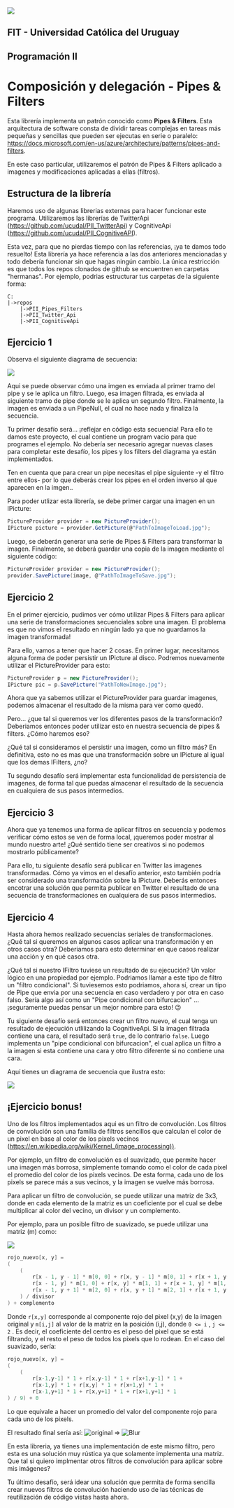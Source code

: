 <img src="https://ucu.edu.uy/sites/all/themes/univer/logo.png">

## FIT - Universidad Católica del Uruguay

## Programación II

# Composición y delegación - Pipes & Filters

Esta librería implementa un patrón conocido como **Pipes & Filters**. Esta arquitectura de software consta de dividir tareas complejas en tareas más pequeñas y sencillas que pueden ser ejecutas en serie o paralelo: https://docs.microsoft.com/en-us/azure/architecture/patterns/pipes-and-filters.

En este caso particular, utilizaremos el patrón de Pipes & Filters aplicado a imagenes y modificaciones aplicadas a ellas (filtros).

## Estructura de la librería

Haremos uso de algunas librerias externas para hacer funcionar este programa. Utilizaremos las librerías de TwitterApi (https://github.com/ucudal/PII_TwitterApi) y CognitiveApi (https://github.com/ucudal/PII_CognitiveAPI).

Esta vez, para que no pierdas tiempo con las referencias, ¡ya te damos todo resuelto! Esta librería ya hace referencia a las dos anteriores mencionadas y todo debería funcionar sin que hagas ningún cambio. La única restricción es que todos los repos clonados de github se encuentren en carpetas "hermanas". Por ejemplo, podrias estructurar tus carpetas de la siguiente forma:

```
C:
|->repos
    |->PII_Pipes_Filters
    |->PII_Twitter_Api
    |->PII_CognitiveApi
```

## Ejercicio 1

Observa el siguiente diagrama de secuencia:

![](./Assets/Sequence-1.png?raw=true)

Aqui se puede observar cómo una imgen es enviada al primer tramo del pipe y se le aplica un filtro. Luego, esa imagen filtrada, es enviada al siguiente tramo de pipe donde se le aplica un segundo filtro. Finalmente, la imagen es enviada a un PipeNull, el cual no hace nada y finaliza la secuencia.

Tu primer desafío será... ¡reflejar en código esta secuencia! Para ello te damos este proyecto, el cual contiene un program vacio para que programes el ejemplo. No debería ser necesario agregar nuevas clases para completar este desafío, los pipes y los filters del diagrama ya están implementados.

Ten en cuenta que para crear un pipe necesitas el pipe siguiente -y el filtro entre ellos- por lo que deberás crear
los pipes en el orden inverso al que aparecen en la imgen..

Para poder utlizar esta librería, se debe primer cargar una imagen en un IPicture:

```c#
PictureProvider provider = new PictureProvider();
IPicture picture = provider.GetPicture(@"PathToImageToLoad.jpg");
```

Luego, se deberán generar una serie de Pipes & Filters para transformar la imagen. Finalmente, se deberá guardar una copia de la imagen mediante el siguiente código:


```c#
PictureProvider provider = new PictureProvider();
provider.SavePicture(image, @"PathToImageToSave.jpg");
```

## Ejercicio 2

En el primer ejercicio, pudimos ver cómo utilizar Pipes & Filters para aplicar una serie de transformaciones secuenciales sobre una imagen. El problema es que no vimos el resultado en ningún lado ya que no guardamos la imagen transformada!

Para ello, vamos a tener que hacer 2 cosas. En primer lugar, necesitamos alguna forma de poder persistir un IPicture al disco. Podremos nuevamente utilizar el PictureProvider para esto:

```c#
PictureProvider p = new PictureProvider();
IPicture pic = p.SavePicture("PathToNewImage.jpg");
```

Ahora que ya sabemos utilizar el PictureProvider para guardar imagenes, podemos almacenar el resultado de la misma para ver como quedó.

Pero... ¿que tal si queremos ver los diferentes pasos de la transformación? Deberiamos entonces poder utilizar esto en nuestra secuencia de pipes & filters. ¿Cómo haremos eso?

¿Qué tal si consideramos el persistir una imagen, como un filtro más? En definitiva, esto no es mas que una transformación sobre un IPicture al igual que los demas IFilters, ¿no?

Tu segundo desafío será implementar esta funcionalidad de persistencia de imagenes, de forma tal que puedas almacenar el resultado de la secuencia en cualquiera de sus pasos intermedios.

## Ejercicio 3

Ahora que ya tenemos una forma de aplicar filtros en secuencia y podemos verificar cómo estos se ven de forma local, ¡queremos poder mostrar al mundo nuestro arte! ¿Qué sentido tiene ser creativos si no podemos mostrarlo públicamente?

Para ello, tu siguiente desafío será publicar en Twitter las imagenes transformadas. Cómo ya vimos en el desafío anterior, esto también podría ser considerado una transformación sobre la IPicture. Deberás entonces encotrar una solución que permita publicar en Twitter el resultado de una secuencia de transformaciones en cualquiera de sus pasos intermedios.

## Ejercicio 4

Hasta ahora hemos realizado secuencias seriales de transformaciones. ¿Qué tal si queremos en algunos casos aplicar una transformación y en otros casos otra? Deberiamos para esto determinar en que casos realizar una acción y en qué casos otra.

¿Qué tal si nuestro IFiltro tuviese un resultado de su ejecución? Un valor lógico en una propiedad por ejemplo. Podriamos llamar a este tipo de filtro un "filtro condicional". Si tuviesemos esto podriamos, ahora sí, crear un tipo de Pipe que envia por una secuencia en caso verdadero y por otra en caso falso. Sería algo así como un "Pipe condicional con bifurcacion" ... ¡seguramente puedas pensar un mejor nombre para esto! 😉

Tu siguiente desafío será entonces crear un filtro nuevo, el cual tenga un resultado de ejecución utlilizando la CognitiveApi. Si la imagen filtrada contiene una cara, el resultado será ```true```, de lo contrario ```false```. Luego implementa un "pipe condicional con bifurcacion", el cual aplica un filtro a la imagen si esta contiene una cara y otro filtro diferente si no contiene una cara.

Aquí tienes un diagrama de secuencia que ilustra esto:

![](./Assets/Sequence-2.png?raw=true)

## ¡Ejercicio bonus!

Uno de los filtros implementados aqui es un filtro de convolución. Los filtros de convolución son una familia de filtros
sencillos que calculan el color de un pixel en base al color de los pixels vecinos (https://en.wikipedia.org/wiki/Kernel_(image_processing)).

Por ejemplo, un filtro de convolución es el suavizado, que permite hacer una imagen más borrosa, simplemente tomando como el color de cada pixel el promedio del color de los pixels vecinos. De esta forma, cada uno de los pixels se parece más a sus vecinos, y la imagen se vuelve más borrosa.

Para aplicar un filtro de convolución, se puede utilizar una matriz de 3x3, donde en cada elemento de la matriz es un coeficiente por el cual se debe multiplicar al color del vecino, un divisor y un complemento.

Por ejemplo, para un posible filtro de suavizado, se puede utilizar una matriz (m) como:

![](./Assets/matrix.png)

```c#
rojo_nuevo[x, y] =
(
    (
        r[x - 1, y - 1] * m[0, 0] + r[x, y - 1] * m[0, 1] + r[x + 1, y – 1] * m[0, 2] +
        r[x - 1, y] * m[1, 0] + r[x, y] * m[1, 1] + r[x + 1, y] * m[1, 2] +
        r[x - 1, y + 1] * m[2, 0] + r[x, y + 1] * m[2, 1] + r[x + 1, y + 1] * m[2, 2]
    ) / divisor
) + complemento
```

Donde ``` r[x,y] ``` corresponde al componente rojo del pixel (x,y) de la imagen original y ```m[i,j]``` al
valor de la matriz en la posición (i,j), donde ```0 <= i``` , ```j <= 2``` . Es decir, el coeficiente del centro
es el peso del pixel que se está filtrando, y el resto el peso de todos los pixels que lo rodean.
En el caso del suavizado, sería:
```c#
rojo_nuevo[x, y] =
(
    (
        r[x-1,y-1] * 1 + r[x,y-1] * 1 + r[x+1,y-1] * 1 +
        r[x-1,y] * 1 + r[x,y] * 1 + r[x+1,y] * 1 +
        r[x-1,y+1] * 1 + r[x,y+1] * 1 + r[x+1,y+1] * 1
) / 9) + 0
```
Lo que equivale a hacer un promedio del valor del componente rojo para cada uno de los
pixels.

El resultado final sería así:
![original](https://upload.wikimedia.org/wikipedia/commons/5/50/Vd-Orig.png) => ![Blur](https://upload.wikimedia.org/wikipedia/commons/0/04/Vd-Blur2.png)

En esta libreria, ya tienes una implementación de este mismo filtro, pero esta es una solución muy rústica ya que solamente implementa una matriz. Que tal si quiero implmentar otros filtros de convolución para aplicar sobre mis imágenes?

Tu último desafío, será idear una solución que permita de forma sencilla crear nuevos filtros de convolución haciendo uso de las técnicas de reutilización de código vistas hasta ahora.